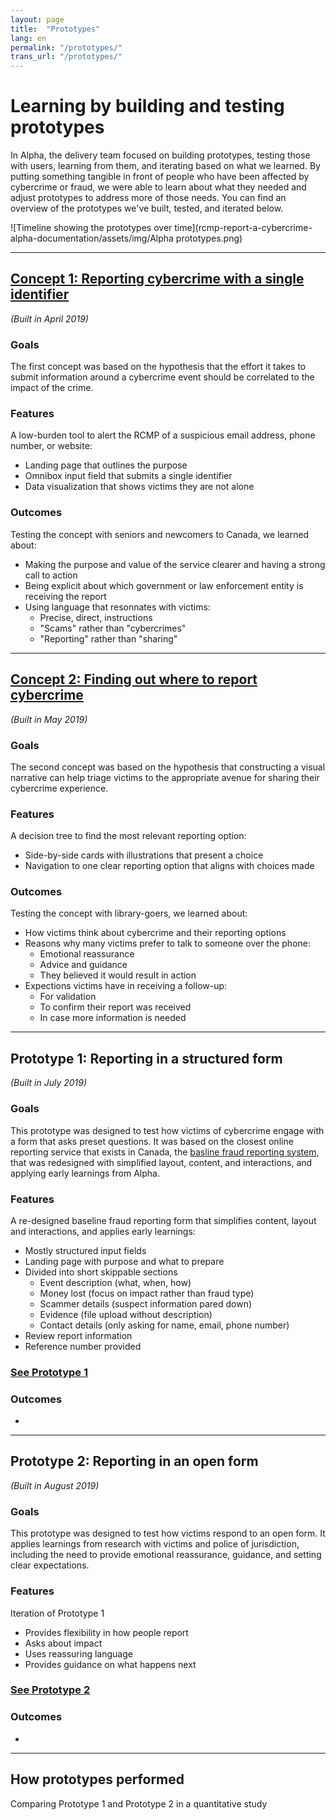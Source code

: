 ```yaml
---
layout: page
title:  "Prototypes"
lang: en
permalink: "/prototypes/"
trans_url: "/prototypes/"
---
```


# Learning by building and testing prototypes

In Alpha, the delivery team focused on building prototypes, testing those with users, learning from them, and iterating based on what we learned. By putting something tangible in front of people who have been affected by cybercrime or fraud, we were able to learn about what they needed and adjust prototypes to address more of those needs. You can find an overview of the prototypes we've built, tested, and iterated below.

![Timeline showing the prototypes over time](rcmp-report-a-cybercrime-alpha-documentation/assets/img/Alpha prototypes.png)

---

## [Concept 1: Reporting cybercrime with a single identifier](https://rac-concept-1.herokuapp.com/) 
*(Built in April 2019)*

### Goals
The first concept was based on the hypothesis that the effort it takes to submit information around a cybercrime event should be correlated to the impact of the crime. 

### Features
A low-burden tool to alert the RCMP of a suspicious email address, phone number, or website:
 * Landing page that outlines the purpose
 * Omnibox input field that submits a single identifier
 * Data visualization that shows victims they are not alone

### Outcomes
Testing the concept with seniors and newcomers to Canada, we learned about:
 * Making the purpose and value of the service clearer and having a strong call to action
 * Being explicit about which government or law enforcement entity is receiving the report
 * Using language that resonnates with victims:
   * Precise, direct, instructions
   * "Scams" rather than "cybercrimes"
   * "Reporting" rather than "sharing"
   
 ---

## [Concept 2: Finding out where to report cybercrime](https://rac-concept-2.herokuapp.com/) 
*(Built in May 2019)*

### Goals
The second concept was based on the hypothesis that constructing a visual narrative can help triage victims to the appropriate avenue for sharing their cybercrime experience.

### Features
A decision tree to find the most relevant reporting option:
 * Side-by-side cards with illustrations that present a choice 
 * Navigation to one clear reporting option that aligns with choices made  
 
### Outcomes
Testing the concept with library-goers, we learned about:
 * How victims think about cybercrime and their reporting options
 * Reasons why many victims prefer to talk to someone over the phone:
   * Emotional reassurance
   * Advice and guidance
   * They believed it would result in action
 * Expections victims have in receiving a follow-up:
   * For validation
   * To confirm their report was received
   * In case more information is needed
  
---

## Prototype 1: Reporting in a structured form
*(Built in July 2019)*

### Goals
This prototype was designed to test how victims of cybercrime engage with a form that asks preset questions. It was based on the closest online reporting service that exists in Canada, the [basline fraud reporting system](https://report-a-cybercrime.alpha.rcmp-grc.gc.ca/CAFCFRS/), that was redesigned with simplified layout, content, and interactions, and applying early learnings from Alpha. 

### Features
A re-designed baseline fraud reporting form that simplifies content, layout and interactions, and applies early learnings:
 * Mostly structured input fields
 * Landing page with purpose and what to prepare
 * Divided into short skippable sections
   * Event description (what, when, how)
   * Money lost (focus on impact rather than fraud type)
   * Scammer details (suspect information pared down)
   * Evidence (file upload without description)
   * Contact details (only asking for name, email, phone number)
 * Review report information
 * Reference number provided
 
### [See Prototype 1](https://www.report-a-cybercrime.alpha.rcmp-grc.gc.ca/p1) 

### Outcomes
 * 

---

## Prototype 2: Reporting in an open form
*(Built in August 2019)*

### Goals
This prototype was designed to test how victims respond to an open form. It applies learnings from research with victims and police of jurisdiction, including the need to provide emotional reassurance, guidance, and setting clear expectations.

### Features
Iteration of Prototype 1
 * Provides flexibility in how people report
 * Asks about impact
 * Uses reassuring language
 * Provides guidance on what happens next

### [See Prototype 2](https://www.report-a-cybercrime.alpha.rcmp-grc.gc.ca/p2) 


### Outcomes
 *

---

## How prototypes performed

Comparing Prototype 1 and Prototype 2 in a quantitative study
